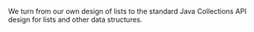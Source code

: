 We turn from our own design of lists to the standard Java Collections
API design for lists and other data structures.
